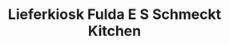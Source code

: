 ---
title: "Lieferkiosk Fulda E S Schmeckt Kitchen"
url: /fulda/lieferkiosk-fulda-e-s-schmeckt-kitchen/
shop: Kiosk
---